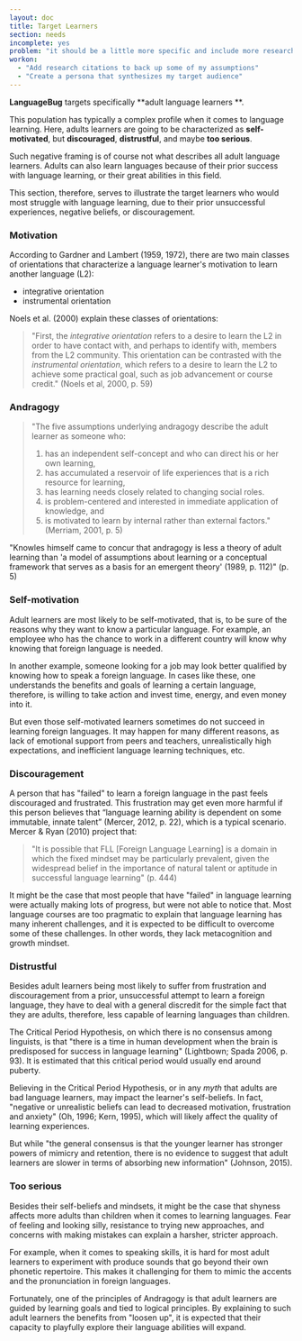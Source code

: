 ```yaml
---
layout: doc
title: Target Learners
section: needs
incomplete: yes
problem: "it should be a little more specific and include more research"
workon:
  - "Add research citations to back up some of my assumptions"
  - "Create a persona that synthesizes my target audience"
---
```


**LanguageBug** targets specifically **adult language learners **. 

This population has typically a complex profile when it comes to language learning. Here, adults learners are going to be characterized as **self-motivated**, but **discouraged**, **distrustful**, and maybe **too serious**.

Such negative framing is of course not what describes all adult language learners. Adults can also learn languages because of their prior success with language learning, or their great abilities in this field.

This section, therefore, serves to illustrate the target learners who would most struggle with language learning, due to their prior unsuccessful experiences, negative beliefs, or discouragement.

### Motivation

According to Gardner and Lambert (1959, 1972), there are two main classes of orientations that characterize a language learner's motivation to learn another language (L2):

* integrative orientation
* instrumental orientation

Noels et al. (2000) explain these classes of orientations:

> "First, the *integrative orientation* refers to a desire to learn the L2 in order to have contact with, and perhaps to identify with, members from the L2 community. This orientation can be contrasted with the *instrumental orientation*, which refers to a desire to learn the L2 to achieve some practical goal, such as job advancement or course credit." (Noels et al, 2000, p. 59)

### Andragogy

> "The five assumptions underlying andragogy describe the adult learner as someone who:
> 1. has an independent self-concept and who can direct his or her own learning, 
> 2. has accumulated a reservoir of life experiences that is a rich resource for learning,
> 3. has learning needs closely related to changing social roles.
> 4. is problem-centered and interested in immediate application of knowledge, and 
> 5. is motivated to learn by internal rather than external factors." (Merriam, 2001, p. 5)

"Knowles himself came to concur that andragogy is less a theory of adult learning than 'a model of assumptions about learning or a conceptual framework that serves as a basis for an emergent theory' (1989, p. 112)" (p. 5)

### Self-motivation

Adult learners are most likely to be self-motivated, that is, to be sure of the reasons why they want to know a particular language. For example, an employee who has the chance to work in a different country will know why knowing that foreign language is needed. 

In another example, someone looking for a job may look better qualified by knowing how to speak a foreign language. In cases like these, one understands the benefits and goals of learning a certain language, therefore, is willing to take action and invest time, energy, and even money into it.

But even those self-motivated learners sometimes do not succeed in learning foreign languages. It may happen for many different reasons, as lack of emotional support from peers and teachers, unrealistically high expectations, and inefficient language learning techniques, etc.

### Discouragement

A person that has "failed" to learn a foreign language in the past feels discouraged and frustrated. This frustration may get even more harmful if this person believes that “language learning ability is dependent on some immutable, innate talent” (Mercer, 2012, p. 22), which is a typical scenario. Mercer & Ryan (2010) project that: 

> "It is possible that FLL [Foreign Language Learning] is a domain in which the fixed mindset may be particularly prevalent, given the widespread belief in the importance of natural talent or aptitude in successful language learning" (p. 444)

It might be the case that most people that have "failed" in language learning were actually making lots of progress, but were not able to notice that. Most language courses are too pragmatic to explain that language learning has many inherent challenges, and it is expected to be difficult to overcome some of these challenges. In other words, they lack metacognition and growth mindset.

### Distrustful

Besides adult learners being most likely to suffer from frustration and discouragement from a prior, unsuccessful attempt to learn a foreign language, they have to deal with a general discredit for the simple fact that they are adults, therefore, less capable of learning languages than children.

The Critical Period Hypothesis, on which there is no consensus among linguists, is that "there is a time in human development when the brain is predisposed for success in language learning" (Lightbown; Spada 2006, p. 93). It is estimated that this critical period would usually end around puberty.

Believing in the Critical Period Hypothesis, or in any *myth* that adults are bad language learners, may impact the learner's self-beliefs. In fact, "negative or unrealistic beliefs can lead to decreased motivation, frustration and anxiety" (Oh, 1996; Kern, 1995), which will likely affect the quality of learning experiences.

But while "the general consensus is that the younger learner has stronger powers of mimicry and retention, there is no evidence to suggest that adult learners are slower in terms of absorbing new information" (Johnson, 2015). 

### Too serious

Besides their self-beliefs and mindsets, it might be the case that shyness affects more adults than children when it comes to learning languages. Fear of feeling and looking silly, resistance to trying new approaches, and concerns with making mistakes can explain a harsher, stricter approach.

For example, when it comes to speaking skills, it is hard for most adult learners to experiment with produce sounds that go beyond their own phonetic repertoire. This makes it challenging for them to mimic the accents and the pronunciation in foreign languages.

Fortunately, one of the principles of Andragogy is that adult learners are guided by learning goals and tied to logical principles. By explaining to such adult learners the benefits from "loosen up", it is expected that their capacity to playfully explore their language abilities will expand.